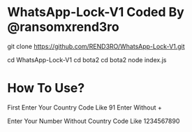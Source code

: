 # WhatsApp-Lock-V1 Coded By @ransomxrend3ro

 
git clone https://github.com/REND3RO/WhatsApp-Lock-V1.git

cd WhatsApp-Lock-V1
cd bota2
cd bota2
node index.js

# How To Use?
First Enter Your Country Code Like 91 Enter Without +

Enter Your Number Without Country Code Like 1234567890
